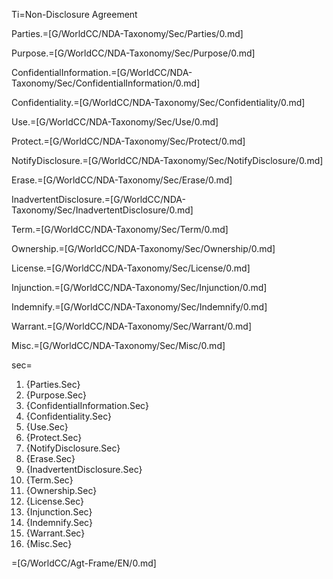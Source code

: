 Ti=Non-Disclosure Agreement

Parties.=[G/WorldCC/NDA-Taxonomy/Sec/Parties/0.md]

Purpose.=[G/WorldCC/NDA-Taxonomy/Sec/Purpose/0.md]

ConfidentialInformation.=[G/WorldCC/NDA-Taxonomy/Sec/ConfidentialInformation/0.md]

Confidentiality.=[G/WorldCC/NDA-Taxonomy/Sec/Confidentiality/0.md]

Use.=[G/WorldCC/NDA-Taxonomy/Sec/Use/0.md]

Protect.=[G/WorldCC/NDA-Taxonomy/Sec/Protect/0.md]

NotifyDisclosure.=[G/WorldCC/NDA-Taxonomy/Sec/NotifyDisclosure/0.md]

Erase.=[G/WorldCC/NDA-Taxonomy/Sec/Erase/0.md]

InadvertentDisclosure.=[G/WorldCC/NDA-Taxonomy/Sec/InadvertentDisclosure/0.md]

Term.=[G/WorldCC/NDA-Taxonomy/Sec/Term/0.md]

Ownership.=[G/WorldCC/NDA-Taxonomy/Sec/Ownership/0.md]

License.=[G/WorldCC/NDA-Taxonomy/Sec/License/0.md]

Injunction.=[G/WorldCC/NDA-Taxonomy/Sec/Injunction/0.md]

Indemnify.=[G/WorldCC/NDA-Taxonomy/Sec/Indemnify/0.md]

Warrant.=[G/WorldCC/NDA-Taxonomy/Sec/Warrant/0.md]

Misc.=[G/WorldCC/NDA-Taxonomy/Sec/Misc/0.md]


sec=<ol class="secs-and"><li>{Parties.Sec}<li>{Purpose.Sec}<li>{ConfidentialInformation.Sec}<li>{Confidentiality.Sec}<li>{Use.Sec}<li>{Protect.Sec}<li>{NotifyDisclosure.Sec}<li>{Erase.Sec}<li>{InadvertentDisclosure.Sec}<li>{Term.Sec}<li>{Ownership.Sec}<li>{License.Sec}<li>{Injunction.Sec}<li>{Indemnify.Sec}<li>{Warrant.Sec}<li>{Misc.Sec}</ol>

=[G/WorldCC/Agt-Frame/EN/0.md]
